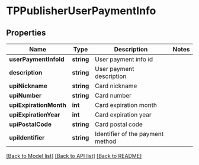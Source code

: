 # TPPublisherUserPaymentInfo

## Properties
Name | Type | Description | Notes
------------ | ------------- | ------------- | -------------
**userPaymentInfoId** | **string** | User payment info id | 
**description** | **string** | User payment description | 
**upiNickname** | **string** | Card nickname | 
**upiNumber** | **string** | Card number | 
**upiExpirationMonth** | **int** | Card expiration month | 
**upiExpirationYear** | **int** | Card expiration year | 
**upiPostalCode** | **string** | Card postal code | 
**upiIdentifier** | **string** | Identifier of the payment method | 

[[Back to Model list]](../README.md#documentation-for-models) [[Back to API list]](../README.md#documentation-for-api-endpoints) [[Back to README]](../README.md)


